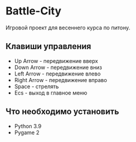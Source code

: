 # Battle-City
Игровой проект для весеннего курса по питону.
## Клавиши управления
- Up Arrow - передвижение вверх
- Down Arrow - передвижение вниз
- Left Arrow - передвижение влево
- Right Arrow - передвижение вправо
- Space - стрелять
- Ecs - выход в главное меню
## Что необходимо установить
* Python 3.9
* Pygame 2
